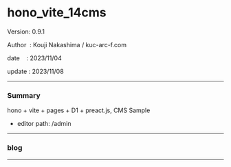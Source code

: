 ﻿# hono_vite_14cms

 Version: 0.9.1

 Author  : Kouji Nakashima / kuc-arc-f.com

 date    : 2023/11/04

 update  : 2023/11/08

***
### Summary

hono + vite + pages + D1 + preact.js, CMS Sample

* editor path: /admin

***
### blog 


***

